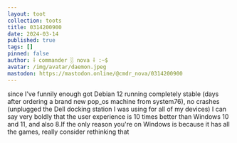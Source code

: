 ```yaml
---
layout: toot
collection: toots
title: 0314200900
date: 2024-03-14
published: true
tags: []
pinned: false
author: ⸸ commander ░ nova ⸸ :~$
avatar: /img/avatar/daemon.jpeg
mastodon: https://mastodon.online/@cmdr_nova/0314200900
---
```


since I've funnily enough got Debian 12 running completely stable (days after ordering a brand new pop_os machine from system76), no crashes (unplugged the Dell docking station I was using for all of my devices) I can say very boldly that the user experience is 10 times better than Windows 10 and 11, and also 8.If the only reason you're on Windows is because it has all the games, really consider rethinking that
